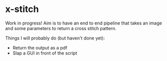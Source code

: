 # x-stitch

Work in progress! Aim is to have an end to end pipeline that takes an image and some parameters to return a cross stitch pattern.  

Things I will probably do (but haven't done yet):

 - Return the output as a pdf
 - Slap a GUI in front of the script